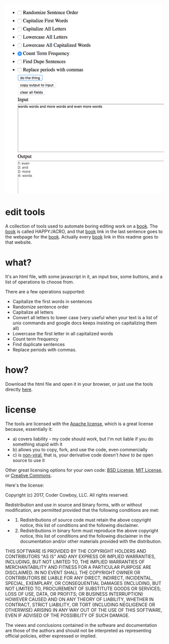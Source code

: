 #  

![](edittoolscreenshot.png)

# edit tools

A collection of tools used to automate boring editing work on a [book](http://www.happyacro.com). The [book](http://www.happyacro.com) is called HAPPY:/ACRO, and that [book](http://www.happyacro.com) link in the last sentence goes to the webpage for the [book](http://www.happyacro.com). Actually every [book](http://www.happyacro.com) link in this readme goes to that website.

# what?

It's an html file, with some javascript in it, an input box, some buttons, and a list of operations to choose from. 

There are a few operations supported:

 * Capitalize the first words in sentences
 * Randomize sentence order
 * Capitalize all letters
 * Convert all letters to lower case (very useful when your text is a list of unix commands and google docs keeps insisting on capitalizing them all)
 * Lowercase the first letter in all capitalized words
 * Count term frequency
 * Find duplicate sentences
 * Replace periods with commas.

# how?

Download the html file and open it in your browser, or just use the tools directly [here](http://www.happyacro.com/edittool.html). 

# license

The tools are licensed with the [Apache license](http://en.wikipedia.org/wiki/Apache_license), which is a great license because, essentially it:

* a) covers liability - my code should work, but I'm not liable if you do something stupid with it
* b) allows you to copy, fork, and use the code, even commercially
* c) is [non-viral](http://en.wikipedia.org/wiki/Viral_license), that is, your derivative code doesn't *have to be* open source to use it

Other great licensing options for your own code: [BSD License](https://en.wikipedia.org/wiki/BSD_licenses), [MIT License](https://en.wikipedia.org/wiki/MIT_License), or [Creative Commons](https://en.wikipedia.org/wiki/Creative_Commons_license).

Here's the license:

Copyright (c) 2017, Coder Cowboy, LLC. All rights reserved.

Redistribution and use in source and binary forms, with or without
modification, are permitted provided that the following conditions are met:
* 1. Redistributions of source code must retain the above copyright notice, this
list of conditions and the following disclaimer.
* 2. Redistributions in binary form must reproduce the above copyright notice,
this list of conditions and the following disclaimer in the documentation
and/or other materials provided with the distribution.
  
THIS SOFTWARE IS PROVIDED BY THE COPYRIGHT HOLDERS AND CONTRIBUTORS "AS IS" AND
ANY EXPRESS OR IMPLIED WARRANTIES, INCLUDING, BUT NOT LIMITED TO, THE IMPLIED
WARRANTIES OF MERCHANTABILITY AND FITNESS FOR A PARTICULAR PURPOSE ARE
DISCLAIMED. IN NO EVENT SHALL THE COPYRIGHT OWNER OR CONTRIBUTORS BE LIABLE FOR
ANY DIRECT, INDIRECT, INCIDENTAL, SPECIAL, EXEMPLARY, OR CONSEQUENTIAL DAMAGES
(INCLUDING, BUT NOT LIMITED TO, PROCUREMENT OF SUBSTITUTE GOODS OR SERVICES;
LOSS OF USE, DATA, OR PROFITS; OR BUSINESS INTERRUPTION) HOWEVER CAUSED AND
ON ANY THEORY OF LIABILITY, WHETHER IN CONTRACT, STRICT LIABILITY, OR TORT
(INCLUDING NEGLIGENCE OR OTHERWISE) ARISING IN ANY WAY OUT OF THE USE OF THIS
SOFTWARE, EVEN IF ADVISED OF THE POSSIBILITY OF SUCH DAMAGE.
  
The views and conclusions contained in the software and documentation are those
of the authors and should not be interpreted as representing official policies,
either expressed or implied.

